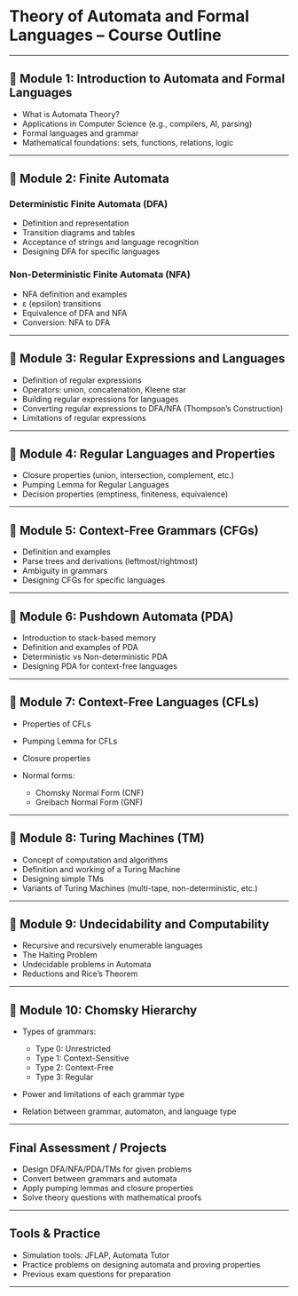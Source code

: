 # **Theory of Automata and Formal Languages – Course Outline**

---

## 🔹 **Module 1: Introduction to Automata and Formal Languages**

* What is Automata Theory?
* Applications in Computer Science (e.g., compilers, AI, parsing)
* Formal languages and grammar
* Mathematical foundations: sets, functions, relations, logic

---

## 🔹 **Module 2: Finite Automata**

### Deterministic Finite Automata (DFA)

* Definition and representation
* Transition diagrams and tables
* Acceptance of strings and language recognition
* Designing DFA for specific languages

### Non-Deterministic Finite Automata (NFA)

* NFA definition and examples
* ε (epsilon) transitions
* Equivalence of DFA and NFA
* Conversion: NFA to DFA

---

## 🔹 **Module 3: Regular Expressions and Languages**

* Definition of regular expressions
* Operators: union, concatenation, Kleene star
* Building regular expressions for languages
* Converting regular expressions to DFA/NFA (Thompson’s Construction)
* Limitations of regular expressions

---

## 🔹 **Module 4: Regular Languages and Properties**

* Closure properties (union, intersection, complement, etc.)
* Pumping Lemma for Regular Languages
* Decision properties (emptiness, finiteness, equivalence)

---

## 🔹 **Module 5: Context-Free Grammars (CFGs)**

* Definition and examples
* Parse trees and derivations (leftmost/rightmost)
* Ambiguity in grammars
* Designing CFGs for specific languages

---

## 🔹 **Module 6: Pushdown Automata (PDA)**

* Introduction to stack-based memory
* Definition and examples of PDA
* Deterministic vs Non-deterministic PDA
* Designing PDA for context-free languages

---

## 🔹 **Module 7: Context-Free Languages (CFLs)**

* Properties of CFLs
* Pumping Lemma for CFLs
* Closure properties
* Normal forms:

  * Chomsky Normal Form (CNF)
  * Greibach Normal Form (GNF)

---

## 🔹 **Module 8: Turing Machines (TM)**

* Concept of computation and algorithms
* Definition and working of a Turing Machine
* Designing simple TMs
* Variants of Turing Machines (multi-tape, non-deterministic, etc.)

---

## 🔹 **Module 9: Undecidability and Computability**

* Recursive and recursively enumerable languages
* The Halting Problem
* Undecidable problems in Automata
* Reductions and Rice’s Theorem

---

## 🔹 **Module 10: Chomsky Hierarchy**

* Types of grammars:

  * Type 0: Unrestricted
  * Type 1: Context-Sensitive
  * Type 2: Context-Free
  * Type 3: Regular
* Power and limitations of each grammar type
* Relation between grammar, automaton, and language type

---

## **Final Assessment / Projects**

* Design DFA/NFA/PDA/TMs for given problems
* Convert between grammars and automata
* Apply pumping lemmas and closure properties
* Solve theory questions with mathematical proofs

---

## Tools & Practice

* Simulation tools: JFLAP, Automata Tutor
* Practice problems on designing automata and proving properties
* Previous exam questions for preparation

---
